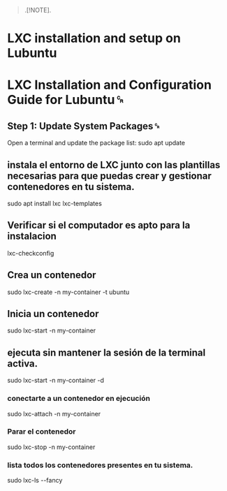 > .[!NOTE].

# LXC installation and setup on Lubuntu

# LXC Installation and Configuration Guide for Lubuntu␍

## Step 1: Update System Packages␍
Open a terminal and update the package list:
sudo apt update

## instala el entorno de LXC junto con las plantillas necesarias para que puedas crear y gestionar contenedores en tu sistema.
sudo apt install lxc lxc-templates

## Verificar si el computador es apto para la instalacion
lxc-checkconfig

## Crea un contenedor
sudo lxc-create -n my-container -t ubuntu

## Inicia un contenedor
sudo lxc-start -n my-container

## ejecuta sin mantener la sesión de la terminal activa. 
sudo lxc-start -n my-container -d

###  conectarte a un contenedor en ejecución 
sudo lxc-attach -n my-container

### Parar el contenedor
sudo lxc-stop -n my-container

###  lista todos los contenedores presentes en tu sistema.
sudo lxc-ls --fancy
